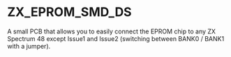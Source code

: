# ZX_EPROM_SMD_DS
A small PCB that allows you to easily connect the EPROM chip to any ZX Spectrum 48 except Issue1 and Issue2 (switching between BANK0 / BANK1 with a jumper).
